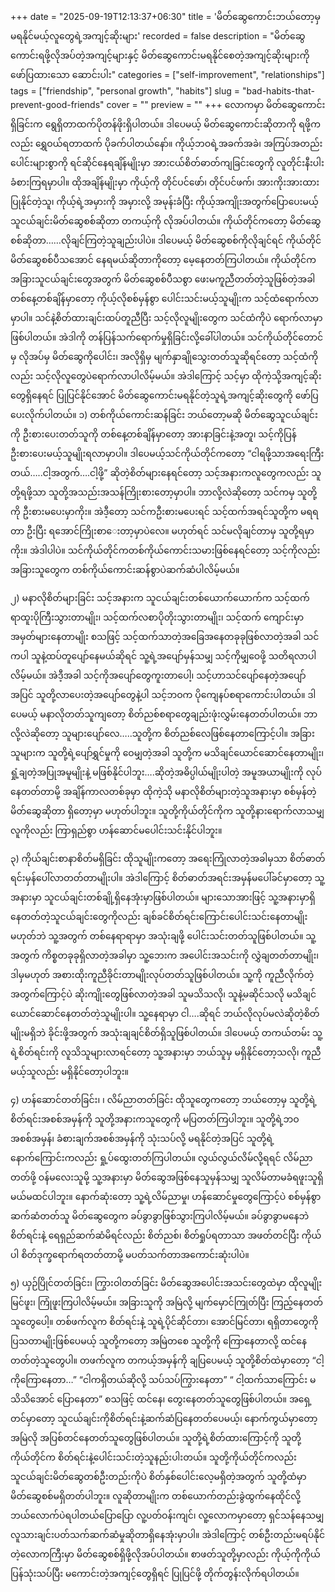 +++
date = "2025-09-19T12:13:37+06:30"
title = 'မိတ်ဆွေကောင်းဘယ်တော့မှ မရနိုင်မယ့်လူတွေရဲ့အကျင့်ဆိုးများ'
recorded = false
description = "မိတ်ဆွေကောင်းရဖို့လိုအပ်တဲ့အကျင့်များနှင့် မိတ်ဆွေကောင်းမရနိုင်စေတဲ့အကျင့်ဆိုးများကို ဖော်ပြထားသော ဆောင်းပါး"
categories = ["self-improvement", "relationships"]
tags = ["friendship", "personal growth", "habits"]
slug = "bad-habits-that-prevent-good-friends"
cover = ""
preview = ""
+++
လောကမှာ မိတ်ဆွေကောင်းရှိခြင်းက ရွေရှိတာထက်ပိုတန်ဖိုးရှိပါတယ်။ ဒါပေမယ့် မိတ်ဆွေကောင်းဆိုတာကို ရဖို့ကလည်း ရွှေဝယ်ရတာထက် ပိုခက်ပါတယ်နော်။ ကိုယ့်ဘဝရဲ့အခက်အခဲ၊ အကြပ်အတည်းပေါင်းများစွာကို ရင်ဆိုင်နေရချိန်မျိုးမှာ အားငယ်စိတ်ဓာတ်ကျခြင်းတွေကို လူတိုင်းနီးပါးခံစားကြရမှာပါ။ ထိုအချိန်မျိုးမှာ ကိုယ့်ကို တိုင်ပင်ဖော်၊ တိုင်ပင်ဖက်၊ အားကိုးအားထားပြုနိုင်တဲ့သူ၊ ကိုယ့်ရဲ့အမှားကို အမှားလို့ အမုန်းခံပြီး ကိုယ့်အကျိုးအတွက်ပြောပေးမယ့် သူငယ်ချင်းမိတ်ဆွေစစ်ဆိုတာ တကယ့်ကို လိုအပ်ပါတယ်။ ကိုယ်တိုင်ကတော့ မိတ်ဆွေစစ်ဆိုတာ……လိုချင်ကြတဲ့သူချည်းပါပဲ။ ဒါပေမယ့် မိတ်ဆွေစစ်ကိုလိုချင်ရင် ကိုယ်တိုင်မိတ်ဆွေစစ်ပီသအောင် နေရမယ်ဆိုတာကိုတော့ မေ့နေတတ်ကြပါတယ်။ ကိုယ်တိုင်က အခြားသူငယ်ချင်းတွေအတွက် မိတ်ဆွေစစ်ပီသစွာ ဖေးမကူညီတတ်တဲ့သူဖြစ်တဲ့အခါ တစ်နေ့တစ်ချိန်မှာတော့ ကိုယ့်လိုစစ်မှန်စွာ ပေါင်းသင်းမယ့်သူမျိုးက သင့်ထံရောက်လာမှာပါ။ သင်နဲ့စိတ်ထားချင်းထပ်တူညီပြီး သင့်လိုလူမျိုးတွေက သင်ထံကိုပဲ ရောက်လာမှာဖြစ်ပါတယ်။ အဲဒါကို တန်ပြန်သက်ရောက်မှုရှိခြင်းလို့ခေါ်ပါတယ်။ သင်ကိုယ်တိုင်တောင်မှ လိုအပ်မှ မိတ်ဆွေကိုပေါင်း၊ အလိုရှိမှ မျက်နှာချိုသွေးတတ်သူဆိုရင်တော့ သင့်ထံကိုလည်း သင့်လိုလူတွေပဲရောက်လာပါလိမ့်မယ်။ အဲဒါကြောင့် သင့်မှာ ထိုကဲ့သို့အကျင့်ဆိုးတွေရှိနေရင် ပြုပြင်နိုင်အောင် မိတ်ဆွေကောင်းမရနိုင်တဲ့သူရဲ့အကျင့်ဆိုးတွေကို ဖော်ပြပေးလိုက်ပါတယ်။
၁) တစ်ကိုယ်ကောင်းဆန်ခြင်း
ဘယ်တော့မဆို မိတ်ဆွေသူငယ်ချင်းကို ဦးစားပေးတတ်သူကို တစ်နေ့တစ်ချိန်မှာတော့ အားနာခြင်းနဲ့အတူ၊ သင့်ကိုပြန်ဦးစားပေးမယ့်သူမျိုးရလာမှာပါ။ ဒါပေမယ့်သင်ကိုယ်တိုင်ကတော့ “ငါရဖို့သာအရေးကြီးတယ်…..ငါ့အတွက်….ငါ့ဖို့” ဆိုတဲ့စိတ်များနေရင်တော့ သင့်အနားကလူတွေကလည်း သူတို့ရဖို့သာ သူတို့အသည်းအသန်ကြိုးစားတော့မှာပါ။ ဘာလို့လဲဆိုတော့ သင်ကမှ သူတို့ကို ဦးစားမပေးမှာကိုး။ အဲဒီ့တော့ သင်ကဦးစားမပေးရင် သင့်ထက်အရင်သူတို့က မရရတာ ဦးပြီး ရအောင်ကြိုးစာေးတာ့မှာပဲလေ။ မဟုတ်ရင် သင်မလိုချင်တာမှ သူတို့ရမှာကိုး။ အဲဒါပါပဲ။ သင်ကိုယ်တိုင်ကတစ်ကိုယ်ကောင်းသမားဖြစ်နေရင်တော့ သင့်ကိုလည်း အခြားသူတွေက တစ်ကိုယ်ကောင်းဆန်စွာပဲဆက်ဆံပါလိမ့်မယ်။

၂) မနာလိုစိတ်များခြင်း
သင့်အနားက သူငယ်ချင်းတစ်ယောက်ယောက်က သင့်ထက် ရာထူးပိုကြီးသွားတာမျိုး၊ သင့်ထက်လစာပိုတိုးသွားတာမျိုး၊ သင့်ထက် ကျောင်းမှာ အမှတ်များနေတာမျိုး စသဖြင့် သင့်ထက်သာတဲ့အခြေအနေတခုခုဖြစ်လာတဲ့အခါ သင်ကပါ သူနဲ့ထပ်တူပျော်နေမယ်ဆိုရင် သူ့ရဲ့အပျော်မှန်သမျှ သင့်ကိုမျှဝေဖို့ သတိရလာပါလိမ့်မယ်။ အဲဒီ့အခါ သင့်ကိုအပျော်တွေကူးတာပေါ့၊ သင့်ဟာသင်ပျော်နေတဲ့အပျော်အပြင် သူတို့လာပေးတဲ့အပျော်တွေနဲ့ပါ သင့်ဘဝက ပိုကျေနပ်စရာကောင်းပါတယ်။ ဒါပေမယ့် မနာလိုတတ်သူကျတော့ စိတ်ညစ်စရာတွေချည်းဖုံးလွှမ်းနေတတ်ပါတယ်။ ဘာလို့လဲဆိုတော့ သူများပျော်လေ…..သူတို့က စိတ်ညစ်လေဖြစ်နေတာကြောင့်ပါ။ အခြားသူများက သူတို့ရဲ့ပျော်ရွှင်မှုကို ဝေမျှတဲ့အခါ သူတို့က မသိချင်ယောင်ဆောင်နေတာမျိုး၊ ရှုံ့ချတဲ့အပြုအမူမျိုးနဲ့ မဖြစ်နိုင်ပါဘူး….ဆိုတဲ့အဓိပ္ပါယ်မျိုးပါတဲ့ အမူအယာမျိုးကို လုပ်နေတတ်တာမို့ အချိန်ကာလတစ်ခုမှာ ထိုကဲ့သို မနာလိုစိတ်များတဲ့သူအနားမှာ စစ်မှန်တဲ့မိတ်ဆွေဆိုတာ ရှိတော့မှာ မဟုတ်ပါဘူး။ သူတို့ကိုယ်တိုင်ကိုက သူတို့နားရောက်လာသမျှလူကိုလည်း ကြာရှည်စွာ ဟန်ဆောင်မပေါင်းသင်းနိုင်ပါဘူး။

၃) ကိုယ်ချင်းစာနာစိတ်မရှိခြင်း
ထိုသူမျိုးကတော့ အရေးကြုံလာတဲ့အခါမှသာ စိတ်ဓာတ်ရင်းမှန်ပေါ်လာတတ်တာမျိုးပါ။ အဲဒါကြောင့် စိတ်ဓာတ်အရင်းအမှန်မပေါ်ခင်မှာတော့ သူ့အနားမှာ သူငယ်ချင်းတစ်ချို့ရှိနေအုံးမှာဖြစ်ပါတယ်။ များသောအားဖြင့် သူ့အနားမှာရှိနေတတ်တဲ့သူငယ်ချင်းတွေကိုလည်း ချစ်ခင်စိတ်ရင်းကြောင်းပေါင်းသင်းနေတာမျိုးမဟုတ်ဘဲ သူ့အတွက် တစ်နေရာရာမှာ အသုံးချဖို့ ပေါင်းသင်းတတ်သူဖြစ်ပါတယ်။ သူ့အတွက် ကိစ္စတခုခုရှိလာတဲ့အခါမှာ သူ့ဘေးက အပေါင်းအသင်းကို လွှဲချတတ်တာမျိုး၊ ဒါမှမဟုတ် အစားထိုးကူညီခိုင်းတာမျိုးလုပ်တတ်သူဖြစ်ပါတယ်။ သူ့ကို ကူညီလိုက်တဲ့အတွက်ကြောင့်ပဲ ဆိုးကျိုးတွေဖြစ်လာတဲ့အခါ သူမသိသလို၊ သူနဲ့မဆိုင်သလို မသိချင်ယောင်ဆောင်နေတတ်တဲ့သူမျိုးပါ။ သူ့နေရာမှာ ငါ….ဆိုရင် ဘယ်လိုလုပ်မလဲဆိုတဲ့စိတ်မျိုးမရှိဘဲ ခိုင်းဖို့အတွက် အသုံးချချင်စိတ်ရှိသူဖြစ်ပါတယ်။ ဒါပေမယ့် တကယ်တမ်း သူ့ရဲ့စိတ်ရင်းကို လူသိသူများလာရင်တော့ သူ့အနားမှာ ဘယ်သူမှ မရှိနိုင်တော့သလို၊ ကူညီမယ့်သူလည်း မရှိနိုင်တော့ပါဘူး။

၄) ဟန်ဆောင်တတ်ခြင်း၊ ၊ လိမ်ညာတတ်ခြင်း
ထိုသူတွေကတော့ ဘယ်တော့မှ သူတို့ရဲ့စိတ်ရင်းအစစ်အမှန်ကို သူတို့အနားကသူတွေကို မပြတတ်ကြပါဘူး။ သူတို့ရဲ့ဘဝအစစ်အမှန်၊ ခံစားချက်အစစ်အမှန်ကို သုံးသပ်လို့ မရနိုင်တဲ့အပြင် သူတို့ရဲ့နောက်ကြောင်းကလည်း ရှု့ပ်ထွေးတတ်ကြပါတယ်။ လွယ်လွယ်လိမ်လို့ရရင် လိမ်ညာတတ်ဖို့ ဝန်မလေးသူမို့ သူ့အနားမှာ မိတ်ဆွေအဖြစ်နေသူမှန်သမျှ သူလိမ်တာမခံရဖူးသူရှိမယ်မထင်ပါဘူး။ နောက်ဆုံးတော့ သူ့ရဲ့လိမ်ညာမှု၊ ဟန်ဆောင်မှုတွေကြောင့်ပဲ စစ်မှန်စွာ ဆက်ဆံတတ်သူ မိတ်ဆွေတွေက ခပ်ခွာခွာဖြစ်သွားကြပါလိမ့်မယ်။ ခပ်ခွာခွာမနေဘဲ စိတ်ရင်းနဲ့ ရေရှည်ဆက်ဆံမိရင်လည်း စိတ်ညစ်၊ စိတ်ရှုပ်ရတာသာ အဖတ်တင်ပြီး ကိုယ်ပါ စိတ်ဒုက္ခရောက်ရတတ်တာမို့ မပတ်သက်တာအကောင်းဆုံးပါပဲ။

၅) ယှဉ်ပြိုင်တတ်ခြင်း၊ ကြွားဝါတတ်ခြင်း
မိတ်ဆွေအပေါင်းအသင်းတွေထဲမှာ ထိုလူမျိုးမြင်ဖူး၊ ကြုံဖူးကြပါလိမ့်မယ်။ အခြားသူကို အမြဲလို့ မျက်မှောင်ကြုတ်ပြီး ကြည့်နေတတ်သူတွေပေါ့။ တစ်ဖက်လူက စိတ်ရင်းနဲ့ သူရဲ့ပိုင်ဆိုင်တာ၊ အောင်မြင်တာ၊ ရရှိတာတွေကို ပြသတာမျိုးဖြစ်ပေမယ့် သူတို့ကတော့ အမြဲတစေ သူတို့ကို ကြောနေတာလို့ ထင်နေတတ်တဲ့သူတွေပါ။ တဖက်လူက တကယ့်အမှန်ကို ချပြပေမယ့် သူတို့စိတ်ထဲမှာတော့ “ငါ့ကိုကြောနေတာ…” “ငါကရှိတယ်ဆိုလို့ သပ်သပ်ကြွားနေတာ” “ ငါ့ထက်သာကြောင်း မသိသိအောင် ပြောနေတာ” စသဖြင့် ထင်နေ၊ တွေးနေတတ်သူတွေဖြစ်ပါတယ်။ အရှေ့တင်မှာတော့ သူငယ်ချင်းကိုစိတ်ရင်းနဲ့ဆက်ဆံပြနေတတ်ပေမယ့်၊ နောက်ကွယ်မှာတော့ အမြဲလို အပြစ်တင်နေတတ်သူတွေဖြစ်ပါတယ်။ သူတို့ရဲ့စိတ်ထားကြောင့်ကို သူတို့ကိုယ်တိုင်က စိတ်ရင်းနဲ့ပေါင်းသင်းတဲ့သူနည်းပါးတယ်။ သူတို့ကိုယ်တိုင်ကလည်း သူငယ်ချင်းမိတ်ဆွေတစ်ဦးတည်းကိုပဲ စိတ်နှစ်ပေါင်းလေ့မရှိတဲ့အတွက် သူတို့ထံမှာ မိတ်ဆွေစစ်မရှိတတ်ပါဘူး။
လူဆိုတာမျိုးက တစ်ယောက်တည်းခွဲထွက်နေထိုင်လို့ ဘယ်လောက်ပဲရပါတယ်ပြောပြော လူ့ပတ်ဝန်းကျင်၊ လူ့လောကမှာတော့ ရှင်သန်နေသမျှ လူသားချင်းပတ်သက်ဆက်ဆံမှုဆိုတာရှိနေအုံးမှာပါ။ အဲဒါကြောင့် တစ်ဦးတည်းမရပ်နိုင်တဲ့လောကကြီးမှာ မိတ်ဆွေစစ်ရှိဖို့လိုအပ်ပါတယ်။
စာဖတ်သူတို့မှာလည်း ကိုယ့်ကိုကိုယ်ပြန်သုံးသပ်ပြီး မကောင်းတဲ့အကျင့်တွေရှိရင် ပြုပြင်ဖို့ တိုက်တွန်းလိုက်ရပါတယ်။